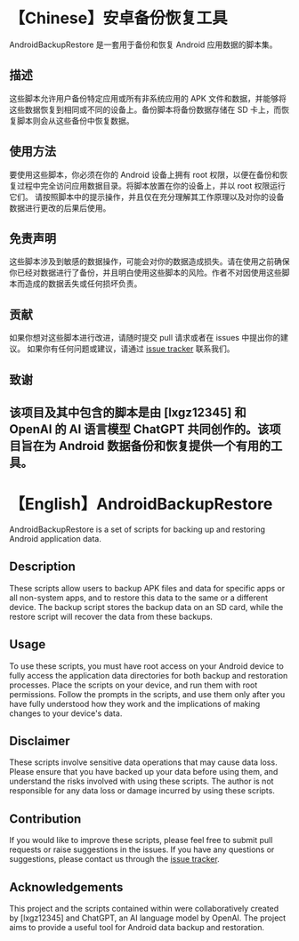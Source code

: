 # 【Chinese】安卓备份恢复工具
AndroidBackupRestore 是一套用于备份和恢复 Android 应用数据的脚本集。
## 描述
这些脚本允许用户备份特定应用或所有非系统应用的 APK 文件和数据，并能够将这些数据恢复到相同或不同的设备上。备份脚本将备份数据存储在 SD 卡上，而恢复脚本则会从这些备份中恢复数据。
## 使用方法
要使用这些脚本，你必须在你的 Android 设备上拥有 root 权限，以便在备份和恢复过程中完全访问应用数据目录。将脚本放置在你的设备上，并以 root 权限运行它们。
请按照脚本中的提示操作，并且仅在充分理解其工作原理以及对你的设备数据进行更改的后果后使用。
## 免责声明
这些脚本涉及到敏感的数据操作，可能会对你的数据造成损失。请在使用之前确保你已经对数据进行了备份，并且明白使用这些脚本的风险。作者不对因使用这些脚本而造成的数据丢失或任何损坏负责。
## 贡献
如果你想对这些脚本进行改进，请随时提交 pull 请求或者在 issues 中提出你的建议。
如果你有任何问题或建议，请通过 [issue tracker](https://github.com/lxgz12345/AndroidAPKBackupRestore/issues) 联系我们。
## 致谢
该项目及其中包含的脚本是由 [lxgz12345] 和 OpenAI 的 AI 语言模型 ChatGPT 共同创作的。该项目旨在为 Android 数据备份和恢复提供一个有用的工具。
---
# 【English】AndroidBackupRestore
AndroidBackupRestore is a set of scripts for backing up and restoring Android application data.
## Description
These scripts allow users to backup APK files and data for specific apps or all non-system apps, and to restore this data to the same or a different device. The backup script stores the backup data on an SD card, while the restore script will recover the data from these backups.
## Usage
To use these scripts, you must have root access on your Android device to fully access the application data directories for both backup and restoration processes. Place the scripts on your device, and run them with root permissions.
Follow the prompts in the scripts, and use them only after you have fully understood how they work and the implications of making changes to your device's data.
## Disclaimer
These scripts involve sensitive data operations that may cause data loss. Please ensure that you have backed up your data before using them, and understand the risks involved with using these scripts. The author is not responsible for any data loss or damage incurred by using these scripts.
## Contribution
If you would like to improve these scripts, please feel free to submit pull requests or raise suggestions in the issues.
If you have any questions or suggestions, please contact us through the [issue tracker](https://github.com/lxgz12345/AndroidAPKBackupRestore/issues).
## Acknowledgements
This project and the scripts contained within were collaboratively created by [lxgz12345] and ChatGPT, an AI language model by OpenAI. The project aims to provide a useful tool for Android data backup and restoration.
